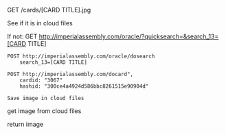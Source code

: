 GET /cards/[CARD TITLE].jpg

See if it is in cloud files

If not:
    GET http://imperialassembly.com/oracle/?quicksearch=&search_13=[CARD TITLE]

    POST http://imperialassembly.com/oracle/dosearch
        search_13=[CARD TITLE]

    POST http://imperialassembly.com/docard",
        cardid: "3067"
        hashid: "300ce4a4924d586bbc8261515e90904d"

    Save image in cloud files

get image from cloud files

return image